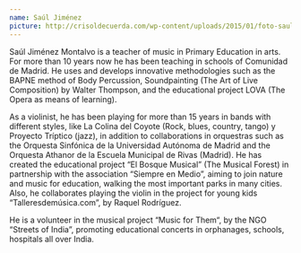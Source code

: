 ```yaml
---
name: Saúl Jiménez
picture: http://crisoldecuerda.com/wp-content/uploads/2015/01/foto-saul-Jimenez.jpg
---
```


Saúl Jiménez Montalvo is a teacher of music in Primary Education in arts. For more than 10 years now he has been teaching in schools of Comunidad de Madrid. He uses and develops innovative methodologies such as the BAPNE method of Body Percussion, Soundpainting (The Art of Live Composition) by Walter Thompson, and the educational project LOVA (The Opera as means of learning).

As a violinist, he has been playing for more than 15 years in bands with different styles, like La Colina del Coyote (Rock, blues, country, tango) y Proyecto Tríptico (jazz), in addition to collaborations in orquestras such as the Orquesta Sinfónica de la Universidad Autónoma de Madrid and the Orquesta Athanor de la Escuela Municipal de Rivas (Madrid). He has created the educational project “El Bosque Musical” (The Musical Forest) in partnership with the association “Siempre en Medio”, aiming to join nature and music for education, walking the most important parks in many cities. Also, he collaborates playing the violin in the project for young kids “Talleresdemúsica.com”, by Raquel Rodríguez.

He is a volunteer in the musical project “Music for Them“, by the NGO “Streets of India”, promoting educational concerts in orphanages, schools, hospitals all over India.
